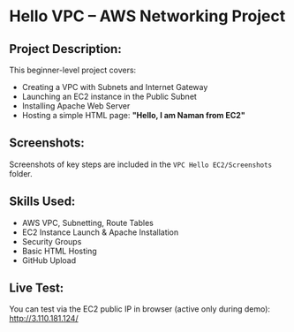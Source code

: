 # Hello VPC – AWS Networking Project

##  Project Description:
This beginner-level project covers:
- Creating a VPC with Subnets and Internet Gateway
- Launching an EC2 instance in the Public Subnet
- Installing Apache Web Server
- Hosting a simple HTML page: **"Hello, I am Naman from EC2"**

##  Screenshots:
Screenshots of key steps are included in the `VPC Hello EC2/Screenshots` folder.

##  Skills Used:
- AWS VPC, Subnetting, Route Tables
- EC2 Instance Launch & Apache Installation
- Security Groups
- Basic HTML Hosting
- GitHub Upload

##  Live Test:
You can test via the EC2 public IP in browser (active only during demo):
http://3.110.181.124/
